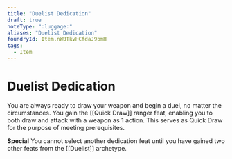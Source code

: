 ```yaml
---
title: "Duelist Dedication"
draft: true
noteType: ":luggage:"
aliases: "Duelist Dedication"
foundryId: Item.nWBTkvHCfdaJ9bmH
tags:
  - Item
---
```


# Duelist Dedication

You are always ready to draw your weapon and begin a duel, no matter the circumstances. You gain the [[Quick Draw]] ranger feat, enabling you to both draw and attack with a weapon as 1 action. This serves as Quick Draw for the purpose of meeting prerequisites.

**Special** You cannot select another dedication feat until you have gained two other feats from the [[Duelist]] archetype.
